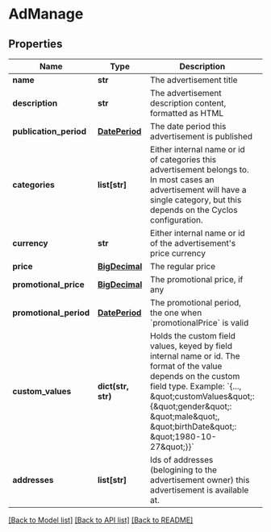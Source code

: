 # AdManage

## Properties
Name | Type | Description | Notes
------------ | ------------- | ------------- | -------------
**name** | **str** | The advertisement title | [optional] 
**description** | **str** | The advertisement description content, formatted as HTML  | [optional] 
**publication_period** | [**DatePeriod**](DatePeriod.md) | The date period this advertisement is published | [optional] 
**categories** | **list[str]** | Either internal name or id of categories this advertisement belongs to. In most cases an advertisement will have a single category, but this depends on the Cyclos configuration.  | [optional] 
**currency** | **str** | Either internal name or id of the advertisement&#39;s price currency  | [optional] 
**price** | [**BigDecimal**](BigDecimal.md) | The regular price | [optional] 
**promotional_price** | [**BigDecimal**](BigDecimal.md) | The promotional price, if any | [optional] 
**promotional_period** | [**DatePeriod**](DatePeriod.md) | The promotional period, the one when &#x60;promotionalPrice&#x60; is valid  | [optional] 
**custom_values** | **dict(str, str)** | Holds the custom field values, keyed by field internal name or id. The format of the value depends on the custom field type. Example: &#x60;{..., \&quot;customValues\&quot;: {\&quot;gender\&quot;: \&quot;male\&quot;, \&quot;birthDate\&quot;: \&quot;1980-10-27\&quot;}}&#x60;  | [optional] 
**addresses** | **list[str]** | Ids of addresses (belogining to the advertisement owner) this  advertisement is available at.  | [optional] 

[[Back to Model list]](../README.md#documentation-for-models) [[Back to API list]](../README.md#documentation-for-api-endpoints) [[Back to README]](../README.md)


